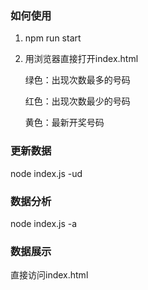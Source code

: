 ### 如何使用

1. npm run start

2. 用浏览器直接打开index.html

   绿色：出现次数最多的号码

   红色：出现次数最少的号码

   黄色：最新开奖号码

### 更新数据

node index.js -ud

### 数据分析

node index.js -a

### 数据展示

直接访问index.html